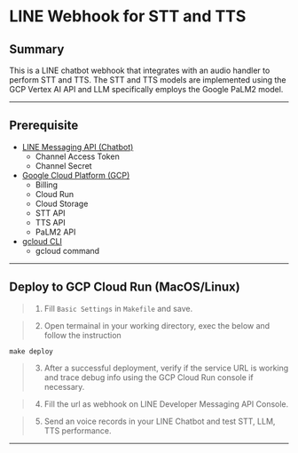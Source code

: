 LINE Webhook for STT and TTS 
===

## Summary 

This is a LINE chatbot webhook that integrates with an audio handler to perform STT and TTS. 
The STT and TTS models are implemented using the GCP Vertex AI API and LLM specifically employs the Google PaLM2 model.

---

## Prerequisite
- [LINE Messaging API (Chatbot)](https://developers.line.biz/console/)
    - Channel Access Token
    - Channel Secret
- [Google Cloud Platform (GCP)](https://console.cloud.google.com/)
    - Billing
    - Cloud Run
    - Cloud Storage
    - STT API
    - TTS API
    - PaLM2 API
- [gcloud CLI](https://cloud.google.com/sdk/docs/install)
    - gcloud command
---


## Deploy to GCP Cloud Run (MacOS/Linux)

>1. Fill `Basic Settings` in `Makefile` and save.

>2. Open termainal in your working directory, exec the below and follow the instruction
```
make deploy
```

>3. After a successful deployment, verify if the service URL is working and trace debug info using the GCP Cloud Run console if necessary.

>4. Fill the url as webhook on LINE Developer Messaging API Console.

> 5. Send an voice records in your LINE Chatbot and test STT, LLM, TTS performance.
---